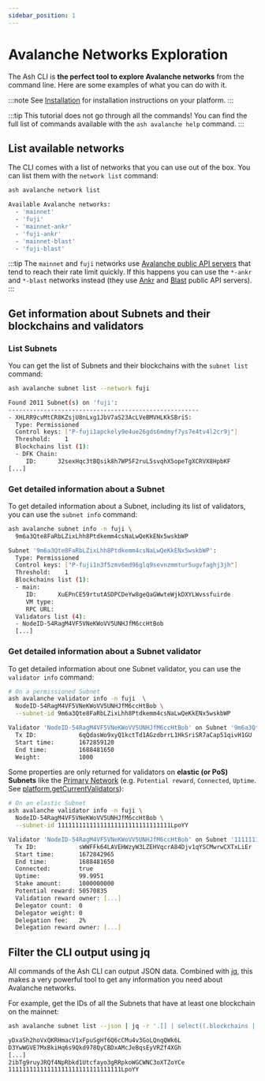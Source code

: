 ```yaml
---
sidebar_position: 1
---
```


# Avalanche Networks Exploration

The Ash CLI is **the perfect tool to explore Avalanche networks** from the command line. Here are some examples of what you can do with it.

:::note
See [Installation](/docs/toolkit/ash-cli/installation) for installation instructions on your platform.
:::

:::tip
This tutorial does not go through all the commands! You can find the full list of commands available with the `ash avalanche help` command.
:::

## List available networks

The CLI comes with a list of networks that you can use out of the box. You can list them with the `network list` command:

```bash
ash avalanche network list
```

```bash
Available Avalanche networks:
  - 'mainnet'
  - 'fuji'
  - 'mainnet-ankr'
  - 'fuji-ankr'
  - 'mainnet-blast'
  - 'fuji-blast'
```

:::tip
The `mainnet` and `fuji` networks use [Avalanche public API servers](https://docs.avax.network/apis/avalanchego/public-api-server) that tend to reach their rate limit quickly. If this happens you can use the `*-ankr` and `*-blast` networks instead (they use [Ankr](https://www.ankr.com/) and [Blast](https://blastapi.io/) public API servers).
:::

## Get information about Subnets and their blockchains and validators

### List Subnets

You can get the list of Subnets and their blockchains with the `subnet list` command:

```bash
ash avalanche subnet list --network fuji
```

```bash
Found 2011 Subnet(s) on 'fuji':
------------------------------------------------------
- XHLRR9cvMtCR8KZsjU8nLxg1JbV7aS23AcLVeBMVHLKkSBriS:
  Type: Permissioned
  Control keys: ["P-fuji1apckely9e4ue26gds6mdmyf7ys7e4tv4l2cr9j"]
  Threshold:    1
  Blockchains list (1):
  - DFK Chain:
     ID:      32sexHqc3tBQsik8h7WP5F2ruL5svqhX5opeTgXCRVX8HpbKF
[...]
```

### Get detailed information about a Subnet

To get detailed information about a Subnet, including its list of validators, you can use the `subnet info` command:

```bash
ash avalanche subnet info -n fuji \
  9m6a3Qte8FaRbLZixLhh8Ptdkemm4csNaLwQeKkENx5wskbWP
```

```bash
Subnet '9m6a3Qte8FaRbLZixLhh8Ptdkemm4csNaLwQeKkENx5wskbWP':
  Type: Permissioned
  Control keys: ["P-fuji1n3f5zmv6md96glq9sevnzmmtur5ugvfaghj3jh"]
  Threshold:    1
  Blockchains list (1):
  - main:
     ID:      XuEPnCE59rtutASDPCDeYw8geQaGWwteWjkDXYLWvssfuirde
     VM type:
     RPC URL:
  Validators list (4):
  - NodeID-54RagM4VF5VNeKWoVV5UNHJfM6ccHtBob
  [...]
```

### Get detailed information about a Subnet validator

To get detailed information about one Subnet validator, you can use the `validator info` command:

```bash
# On a permissioned Subnet
ash avalanche validator info -n fuji  \
  NodeID-54RagM4VF5VNeKWoVV5UNHJfM6ccHtBob \
  --subnet-id 9m6a3Qte8FaRbLZixLhh8Ptdkemm4csNaLwQeKkENx5wskbWP
```

```bash
Validator 'NodeID-54RagM4VF5VNeKWoVV5UNHJfM6ccHtBob' on Subnet '9m6a3Qte8FaRbLZixLhh8Ptdkemm4csNaLwQeKkENx5wskbWP':
  Tx ID:            6qQdasWo9xyQ1kctTd1AGzdbrrL1HkSriSR7aCap51qivH1GU
  Start time:       1672859120
  End time:         1688481650
  Weight:           1000
```

Some properties are only returned for validators on **elastic (or PoS) Subnets** like the [Primary Network](https://docs.avax.network/learn/avalanche/avalanche-platform) (e.g. `Potential reward`, `Connected`, `Uptime`. See [platform.getCurrentValidators](https://docs.avax.network/apis/avalanchego/apis/p-chain#platformgetcurrentvalidators)):

```bash
# On an elastic Subnet
ash avalanche validator info -n fuji \
  NodeID-54RagM4VF5VNeKWoVV5UNHJfM6ccHtBob \
  --subnet-id 11111111111111111111111111111111LpoYY
```

```bash
Validator 'NodeID-54RagM4VF5VNeKWoVV5UNHJfM6ccHtBob' on Subnet '11111111111111111111111111111111LpoYY':
  Tx ID:            sWWFFk64LAVEHWzyW3LZEHVqcrA84Djv1qYSCMwrwCXTxLiEr
  Start time:       1672842965
  End time:         1688481650
  Connected:        true
  Uptime:           99.9951
  Stake amount:     1000000000
  Potential reward: 50570835
  Validation reward owner: [...]
  Delegator count:  0
  Delegator weight: 0
  Delegation fee:   2%
  Delegation reward owner: [...]
```

## Filter the CLI output using jq

All commands of the Ash CLI can output JSON data. Combined with [jq](https://stedolan.github.io/jq/), this makes a very powerful tool to get any information you need about Avalanche networks.

For example, get the IDs of all the Subnets that have at least one blockchain on the mainnet:

```bash
ash avalanche subnet list --json | jq -r '.[] | select((.blockchains | length) > 0) | .id'
```

```bash
yDxaSh2hoVxQKRHmacV1xFpuSgHf6Q6cCMu4v3GoLQnqQWk6L
D3YwWGVE7MxBkiHq6s9Qkd978QyCBDxAMcJeBqsEyVRZf4XGh
[...]
2ibTg9ruyJRQf4NpRbkd1Utcfayo3gRRpkoWGCWNC3oXTZoYCe
11111111111111111111111111111111LpoYY
```
